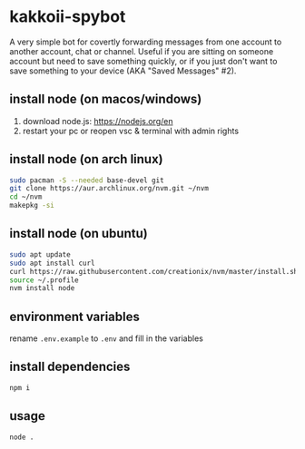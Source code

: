 # kakkoii-spybot

A very simple bot for covertly forwarding messages from one account to another account, chat
or channel. Useful if you are sitting on someone account but need to save something quickly,
or if you just don't want to save something to your device (AKA "Saved Messages" #2).

## install node (on macos/windows)

1. download node.js: https://nodejs.org/en
2. restart your pc or reopen vsc & terminal with admin rights

## install node (on arch linux)

```bash
sudo pacman -S --needed base-devel git
git clone https://aur.archlinux.org/nvm.git ~/nvm
cd ~/nvm
makepkg -si
```

## install node (on ubuntu)

```bash
sudo apt update
sudo apt install curl
curl https://raw.githubusercontent.com/creationix/nvm/master/install.sh | bash
source ~/.profile
nvm install node
```

## environment variables

rename `.env.example` to `.env` and fill in the variables

## install dependencies

```bash
npm i
```

## usage

```bash
node .
```